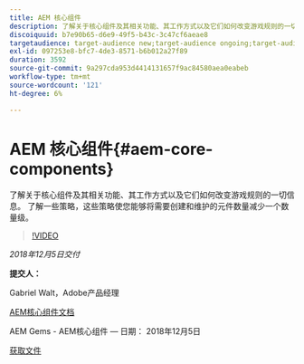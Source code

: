 ```yaml
---
title: AEM 核心组件
description: 了解关于核心组件及其相关功能、其工作方式以及它们如何改变游戏规则的一切信息。 了解一些策略，这些策略使您能够将需要创建和维护的元件数量减少一个数量级。
discoiquuid: b7e90b65-d6e9-49f5-b43c-3c47cf6aeae8
targetaudience: target-audience new;target-audience ongoing;target-audience upgrader
exl-id: 097253e8-bfc7-4de3-8571-b6b012a27f89
duration: 3592
source-git-commit: 9a297cda953d4414131657f9ac84580aea0eabeb
workflow-type: tm+mt
source-wordcount: '121'
ht-degree: 6%

---
```


# AEM 核心组件{#aem-core-components}

了解关于核心组件及其相关功能、其工作方式以及它们如何改变游戏规则的一切信息。 了解一些策略，这些策略使您能够将需要创建和维护的元件数量减少一个数量级。

>[!VIDEO](https://video.tv.adobe.com/v/25674/)

*2018年12月5日交付*

**提交人：**

Gabriel Walt，Adobe产品经理

[AEM核心组件文档](https://helpx.adobe.com/experience-manager/core-components/user-guide.html)

AEM Gems - AEM核心组件 — 日期： 2018年12月5日

[获取文件](assets/aem-gems-aem-sitescorecomponents-12052018.pdf)
